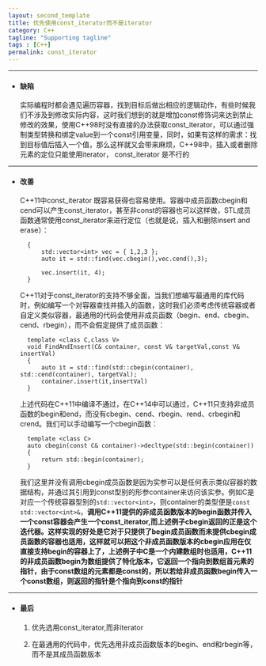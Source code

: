 ```yaml
---
layout: second_template
title: 优先使用const_iterator而不是iterator
category: C++
tagline: "Supporting tagline"
tags : [C++]
permalink: const_iterator
---
```


***
* #### 缺陷 ####

	实际编程时都会遇见遍历容器，找到目标后做出相应的逻辑动作，有些时候我们不涉及到修改实际内容，这时我们想到的就是增加const修饰词来达到禁止修改的效果，使用C++98时没有直接的办法获取const_iterator，可以通过强制类型转换和绑定value到一个const引用变量，同时，如果有这样的需求：找到目标值后插入一个值，那么这样就又会带来麻烦，C++98中，插入或者删除元素的定位只能使用iterator， const_iterator 是不行的

***
* #### 改善 ####

	C++11中const_iterator 既容易获得也容易使用。容器中成员函数cbegin和cend可以产生const_iterator，甚至非const的容器也可以这样做，STL成员函数通常使用const_iterator来进行定位（也就是说，插入和删除insert and erase）：

		{
			std::vector<int> vec = { 1,2,3 };
			auto it = std::find(vec.cbegin(),vec.cend(),3);
			
			vec.insert(it, 4);
		}

	C++11对于const_iterator的支持不够全面，当我们想编写最通用的库代码时，例如编写一个对容器查找并插入的函数，这时我们必须考虑传统容器或者自定义类似容器，最通用的代码会使用非成员函数（begin、end、cbegin、cend、rbegin），而不会假定提供了成员函数：

		template <class C,class V>
		void FindAndInsert(C& container, const V& targetVal,const V& insertVal)
		{
			auto it = std::find(std::cbegin(container), std::cend(container), targetVal);
			container.insert(it,insertVal)
		}

	上述代码在C++11中编译不通过，在C++14中可以通过，C++11只支持非成员函数的begin和end，而没有cbegin、cend、rbegin、rend、crbegin和crend。我们可以手动编写一个cbegin函数：

		template <class C>
		auto cbegin(const C& container)->decltype(std::begin(container))
		{
			return std::begin(container);
		}

	我们这里并没有调用cbegin成员函数是因为实参可以是任何表示类似容器的数据结构，并通过其引用到const型别的形参container来访问该实参。例如C是对应一个传统容器型别的`std::vector<int>`，则container的类型便是`const std::vector<int>&`，**调用C++11提供的非成员函数版本的begin函数并传入一个const容器会产生一个const_iterator,而上述例子cbegin返回的正是这个迭代器。这样实现的好处是它对于只提供了begin成员函数而未提供cbegin成员函数的容器也适用，这样就可以把这个非成员函数版本的cbegin应用在仅直接支持begin的容器上了，上述例子中C是一个内建数组时也适用，C++11的非成员函数begin为数组提供了特化版本，它返回一个指向到数组首元素的指针，由于const数组的元素都是const的，所以若给非成员函数begin传入一个const数组，则返回的指针是个指向到const的指针**


***
* #### 最后 ####

	1. 优先选用const_iterator,而非iterator

	2. 在最通用的代码中，优先选用非成员函数版本的begin、end和rbegin等，而不是其成员函数版本

